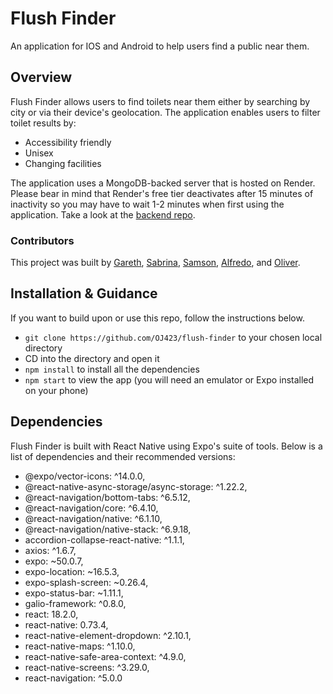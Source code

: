 # Flush Finder
An application for IOS and Android to help users find a public near them.

## Overview
Flush Finder allows users to find toilets near them either by searching by city or via their device's geolocation. The application enables users to filter toilet results by:

- Accessibility friendly
- Unisex
- Changing facilities

The application uses a MongoDB-backed server that is hosted on Render. Please bear in mind that Render's free tier deactivates after 15 minutes of inactivity so you may have to wait 1-2 minutes when first using the application. Take a look at the [backend repo](https://github.com/AlfredoGvz/final-project-be).

### Contributors

This project was built by [Gareth](https://github.com/gazdean/), [Sabrina](https://github.com/cls-c), [Samson](https://github.com/samsonthompson), [Alfredo](https://github.com/AlfredoGvz), and [Oliver](https://github.com/OJ423/).

## Installation & Guidance
If you want to build upon or use this repo, follow the instructions below.

- `git clone https://github.com/OJ423/flush-finder` to your chosen local directory
- CD into the directory and open it
- `npm install` to install all the dependencies
- `npm start` to view the app (you will need an emulator or Expo installed on your phone)

## Dependencies
Flush Finder is built with React Native using Expo's suite of tools. Below is a list of dependencies and their recommended versions:

- @expo/vector-icons: ^14.0.0,
- @react-native-async-storage/async-storage: ^1.22.2,
- @react-navigation/bottom-tabs: ^6.5.12,
- @react-navigation/core: ^6.4.10,
- @react-navigation/native: ^6.1.10,
- @react-navigation/native-stack: ^6.9.18,
- accordion-collapse-react-native: ^1.1.1,
- axios: ^1.6.7,
- expo: ~50.0.7,
- expo-location: ~16.5.3,
- expo-splash-screen: ~0.26.4,
- expo-status-bar: ~1.11.1,
- galio-framework: ^0.8.0,
- react: 18.2.0,
- react-native: 0.73.4,
- react-native-element-dropdown: ^2.10.1,
- react-native-maps: ^1.10.0,
- react-native-safe-area-context: ^4.9.0,
- react-native-screens: ^3.29.0,
- react-navigation: ^5.0.0

